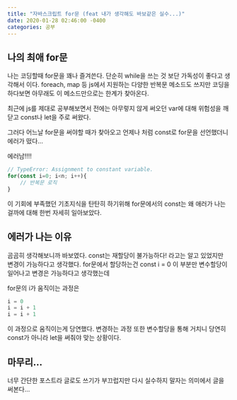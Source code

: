 ```yaml
---
title: "자바스크립트 for문 (feat 내가 생각해도 바보같은 실수...)"
date: 2020-01-28 02:46:00 -0400
categories: 공부
---
```





## 나의 최애 for문
나는 코딩할때 for문을 꽤나 즐겨쓴다. 단순히 while을 쓰는 것 보단 가독성이 좋다고
생각해서 이다. foreach, map 등 js에서 지원하는 다양한 반복문 메소드도 쓰지만
코딩을 하다보면 아무래도 이 메소드만으로는 한계가 찾아온다.

최근에 js를 제대로 공부해보면서 전에는 아무렇지 않게 써오던 var에 대해 위험성을 깨닫고
const나 let을 주로 써왔다. 

그러다 어느날 for문을 써야할 때가 찾아오고 언제나 처럼 const로 for문을 선언했더니 에러가 떴다...

에러남!!!!
```js
// TypeError: Assignment to constant variable.
for(const i=0; i<n; i++){
    // 반복문 로직
}
```

이 기회에 부족했던 기초지식을 탄탄히 하기위해 for문에서의 const는 왜 애러가 나는걸까에 대해 한번 자세히 일아보았다.

## 에러가 나는 이유
곰곰히 생각해보니까 바보였다. const는 재할당이 불가능하다! 라고는 알고 있었지만 변경이 가능하다고 생각했다.
for문에서 할당하는건 const i = 0 이 부분만 변수할당이 일어나고 변경은 가능하다고 생각했는데

for문의 i가 움직이는 과정은

```js
i = 0
i = i + 1
i = i + 1
```

이 과정으로 움직이는게 당연했다.
변경하는 과정 또한 변수할당을 통해 거치니 당연히 const가 아니라 let을 써줘야 맞는 상황이다.

## 마무리...
너무 간단한 포스트라 글로도 쓰기가 부끄럽지만 다시 실수하지 말자는 의미에서 글을 써본다...
